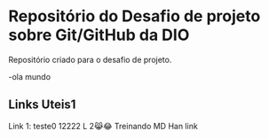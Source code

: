 # Repositório do Desafio de projeto sobre Git/GitHub da DIO
Repositório criado para o desafio de projeto.

-ola mundo 
## Links Uteis1
Link 1: teste0
12222
L
2😹😂
Treinando MD
Han
 link
